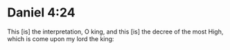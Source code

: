 # Daniel 4:24

This [is] the interpretation, O king, and this [is] the decree of the most High, which is come upon my lord the king: